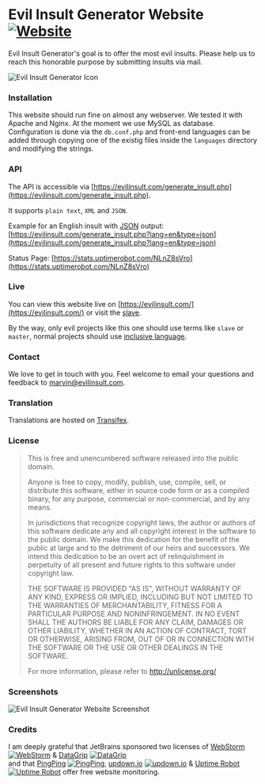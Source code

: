 # Evil Insult Generator Website [![Website](https://img.shields.io/website-up-down-green-red/https/shields.io.svg)](https://evilinsult.com)

Evil Insult Generator's goal is to offer the most evil insults. Please help us to reach this honorable purpose by submitting insults
via mail.

![Evil Insult Generator Icon](https://cloud.githubusercontent.com/assets/22981912/19600664/5521d010-97a6-11e6-9f67-fec931b199d7.png)

### Installation

This website should run fine on almost any webserver. We tested it with Apache and Nginx. At the moment we use MySQL as database.
Configuration is done via the `db.conf.php` and front-end languages can be added through copying one of the existig files inside the `languages` directory and modifying the strings.

### API

The API is accessible via [https://evilinsult.com/generate_insult.php](https://evilinsult.com/generate_insult.php).

It supports `plain text`, `XML` and `JSON`.

Example for an English insult with [JSON](https://www.json.org/) output: [https://evilinsult.com/generate_insult.php?lang=en&type=json](https://evilinsult.com/generate_insult.php?lang=en&type=json)

Status Page: [https://stats.uptimerobot.com/NLnZ8sVro](https://stats.uptimerobot.com/NLnZ8sVro)

### Live
You can view this website live on [https://evilinsult.com/](https://evilinsult.com/) or visit the [slave](https://slave.evilinsult.com/).

By the way, only evil projects like this one should use terms like `slave` or `master`, normal projects should use [inclusive language](https://user-images.githubusercontent.com/19539741/86518890-65484280-be35-11ea-93bf-a03f73284208.png). 

### Contact

We love to get in touch with you. Feel welcome to email your questions and feedback to [marvin@evilinsult.com](mailto:marvin@evilinsult.com).

### Translation

Translations are hosted on [Transifex](https://www.transifex.com/evil-insult-generator/).

### License
> This is free and unencumbered software released into the public domain.
> 
> Anyone is free to copy, modify, publish, use, compile, sell, or
> distribute this software, either in source code form or as a compiled
> binary, for any purpose, commercial or non-commercial, and by any
> means.
> 
> In jurisdictions that recognize copyright laws, the author or authors
> of this software dedicate any and all copyright interest in the
> software to the public domain. We make this dedication for the benefit
> of the public at large and to the detriment of our heirs and
> successors. We intend this dedication to be an overt act of
> relinquishment in perpetuity of all present and future rights to this
> software under copyright law.
> 
> THE SOFTWARE IS PROVIDED "AS IS", WITHOUT WARRANTY OF ANY KIND,
> EXPRESS OR IMPLIED, INCLUDING BUT NOT LIMITED TO THE WARRANTIES OF
> MERCHANTABILITY, FITNESS FOR A PARTICULAR PURPOSE AND NONINFRINGEMENT.
> IN NO EVENT SHALL THE AUTHORS BE LIABLE FOR ANY CLAIM, DAMAGES OR
> OTHER LIABILITY, WHETHER IN AN ACTION OF CONTRACT, TORT OR OTHERWISE,
> ARISING FROM, OUT OF OR IN CONNECTION WITH THE SOFTWARE OR THE USE OR
> OTHER DEALINGS IN THE SOFTWARE.
> 
> For more information, please refer to <http://unlicense.org/>

### Screenshots
![Evil Insult Generator Website Screenshot](https://cloud.githubusercontent.com/assets/22981912/19605917/94fb962c-97be-11e6-9265-af1e50b45faf.png)

### Credits

I am deeply grateful that JetBrains sponsored two licenses of [WebStorm](https://www.jetbrains.com/webstorm/) [![WebStorm](https://user-images.githubusercontent.com/19539741/50024737-a1ae1680-ffe3-11e8-9cf7-382f0b896a62.png)](https://www.jetbrains.com/webstorm/) & [DataGrip](https://www.jetbrains.com/datagrip/) [![DataGrip](https://user-images.githubusercontent.com/19539741/50024751-af639c00-ffe3-11e8-85ee-fab77519d5de.png)](https://www.jetbrains.com/datagrip/)   
    and that [PingPing](https://pingping.io/) [![PingPing](https://user-images.githubusercontent.com/19539741/50024864-05384400-ffe4-11e8-83f8-84e04508b0fb.png)](https://pingping.io/), [updown.io](https://updown.io/) [![updown.io](https://user-images.githubusercontent.com/19539741/50024835-f05bb080-ffe3-11e8-9211-c6e609cdabe4.png)](https://updown.io/) & [Uptime Robot](https://uptimerobot.com/) [![Uptime Robot](https://user-images.githubusercontent.com/19539741/50044912-ca3d1b80-008a-11e9-8ff5-5cf13dff889f.png)](https://uptimerobot.com/) offer free website monitoring.
